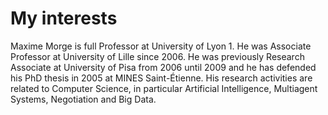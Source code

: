 # My interests
Maxime Morge is full Professor at University of Lyon 1. He was Associate Professor at University of Lille since 2006. He was previously Research Associate at University of Pisa from 2006 until 2009 and he has defended his PhD thesis in 2005 at MINES Saint-Étienne. His research activities are related to Computer Science, in particular Artificial Intelligence, Multiagent Systems, Negotiation and Big Data.
